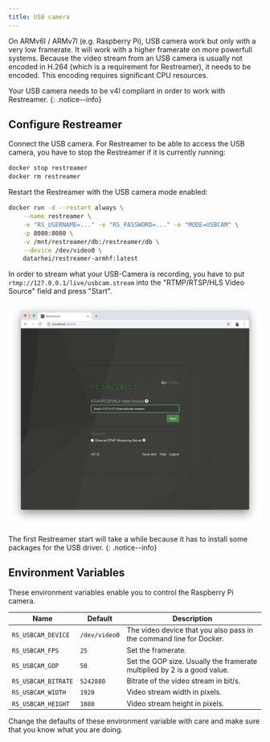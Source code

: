 ```yaml
---
title: USB camera
---
```


On ARMv6l / ARMv7l (e.g. Raspberry Pi), USB camera work but only with a very low framerate. It will work with a higher
framerate on more powerfull systems. Because the video stream from an USB camera is usually not encoded in H.264 (which is a
requirement for Restreamer), it needs to be encoded. This encoding requires significant CPU resources.

Your USB camera needs to be v4l compliant in order to work with Restreamer.
{: .notice--info}

## Configure Restreamer

Connect the USB camera. For Restreamer to be able to access the USB camera, you have to stop the Restreamer if it is currently running:

```sh
docker stop restreamer
docker rm restreamer
```

Restart the Restreamer with the USB camera mode enabled:

```sh 
docker run -d --restart always \
    --name restreamer \
    -e "RS_USERNAME=..." -e "RS_PASSWORD=..." -e "MODE=USBCAM" \
    -p 8080:8080 \
    -v /mnt/restreamer/db:/restreamer/db \
    --device /dev/video0 \
    datarhei/restreamer-armhf:latest
```

In order to stream what your USB-Camera is recording, you have to put `rtmp://127.0.0.1/live/usbcam.stream` into
the "RTMP/RTSP/HLS Video Source" field and press "Start".

![USB camera](../img/guides-usbcam-url.png)

The first Restreamer start will take a while because it has to install some packages for the USB driver.
{: .notice--info}

## Environment Variables

These environment variables enable you to control the Raspberry Pi camera.

| Name | Default | Description |
|------|---------|-------------|
| `RS_USBCAM_DEVICE` | `/dev/video0` | The video device that you also pass in the command line for Docker. |
| `RS_USBCAM_FPS` | `25` | Set the framerate. |
| `RS_USBCAM_GOP` | `50` | Set the GOP size. Usually the framerate multiplied by 2 is a good value. |
| `RS_USBCAM_BITRATE` | `5242880` | Bitrate of the video stream in bit/s. |
| `RS_USBCAM_WIDTH` | `1920` | Video stream width in pixels. |
| `RS_USBCAM_HEIGHT` | `1080` | Video stream height in pixels. |

Change the defaults of these environment variable with care and make sure that you know what you are doing.
